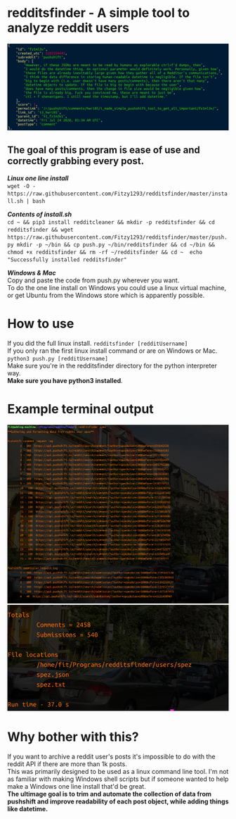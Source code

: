 # redditsfinder - A simple tool to analyze reddit users
![Alt text](images/readable.png "Optional Title") 
## The goal of this program is ease of use and correctly grabbing every post. <br/> 
***Linux one line install*** \
`wget -O - https://raw.githubusercontent.com/Fitzy1293/redditsfinder/master/install.sh | bash`

***Contents of install.sh***\
`cd ~ && pip3 install redditcleaner && mkdir -p redditsfinder && cd redditsfinder && wget https://raw.githubusercontent.com/Fitzy1293/redditsfinder/master/push.py
mkdir -p ~/bin && cp push.py ~/bin/redditsfinder && cd ~/bin && chmod +x redditsfinder && rm -rf ~/redditsfinder && cd ~ 
echo "Successfully installed redditsfinder"`



***Windows & Mac***\
Copy and paste the code from push.py wherever you want. \
To do the one line install on Windows you could use a linux virtual machine, or get Ubuntu from the Windows store which is apparently possible. 

# How to use
If you did the full linux install. `redditsfinder [redditUsername]` \
If you only ran the first linux install command or are on Windows or Mac. `python3 push.py [redditUsername]` \
Make sure you're in the redditsfinder directory for the python interpreter way.\
**Make sure you have python3 installed**.

# Example terminal output
![Alt text](images/log.png?raw=true "Optional Title")\
![Alt text](images/out.png?raw=true "Optional Title")

# Why bother with this? 
If you want to archive a reddit user's posts it's impossible to do with the reddit API if there are more than 1k posts. \
This was primarily designed to be used as a linux command line tool. I'm not as familiar with making Windows shell scripts but if someone wanted to help make a Windows one line install that'd be great. \
**The ultimage goal is to trim and automate the collection of data from pushshift and improve readability of each post object, while adding things like datetime.** 
